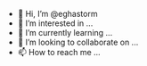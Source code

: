 - 👋 Hi, I’m @eghastorm
- 👀 I’m interested in ...
- 🌱 I’m currently learning ...
- 💞️ I’m looking to collaborate on ...
- 📫 How to reach me ...

<!---
eghastorm/eghastorm is a ✨ special ✨ repository because its `README.md` (this file) appears on your GitHub profile.
You can click the Preview link to take a look at your changes.
--->
